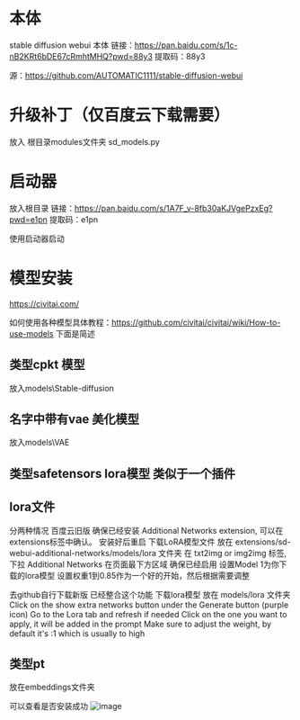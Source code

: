 # 本体
stable diffusion webui 本体 
 链接：https://pan.baidu.com/s/1c-nB2KRt6bDE67cRmhtMHQ?pwd=88y3 
提取码：88y3  

源：https://github.com/AUTOMATIC1111/stable-diffusion-webui

# 升级补丁（仅百度云下载需要）
放入 根目录modules文件夹
sd_models.py

# 启动器
放入根目录
链接：https://pan.baidu.com/s/1A7F_v-8fb30aKJVgePzxEg?pwd=e1pn 
提取码：e1pn

使用启动器启动

# 模型安装
https://civitai.com/

如何使用各种模型具体教程：https://github.com/civitai/civitai/wiki/How-to-use-models
下面是简述
## 类型cpkt  模型

放入models\Stable-diffusion
## 名字中带有vae 美化模型
放入models\VAE

## 类型safetensors lora模型 类似于一个插件

## lora文件
分两种情况
百度云旧版
确保已经安装 Additional Networks extension, 可以在extensions标签中确认。
安装好后重启
下载LoRA模型文件
放在 extensions/sd-webui-additional-networks/models/lora 文件夹
在 txt2img or img2img 标签, 下拉  Additional Networks 在页面最下方区域
确保已经启用
设置Model 1为你下载的lora模型
设置权重1到0.85作为一个好的开始，然后根据需要调整

去github自行下载新版
已经整合这个功能
下载lora模型
放在 models/lora 文件夹
Click on the show extra networks button under the Generate button (purple icon)
Go to the Lora tab and refresh if needed
Click on the one you want to apply, it will be added in the prompt
Make sure to adjust the weight, by default it's :1 which is usually to high

## 类型pt
放在embeddings文件夹


可以查看是否安装成功
![image](https://user-images.githubusercontent.com/28559480/220238178-1abf455e-3449-490a-9982-fc45be6e8a77.png)


